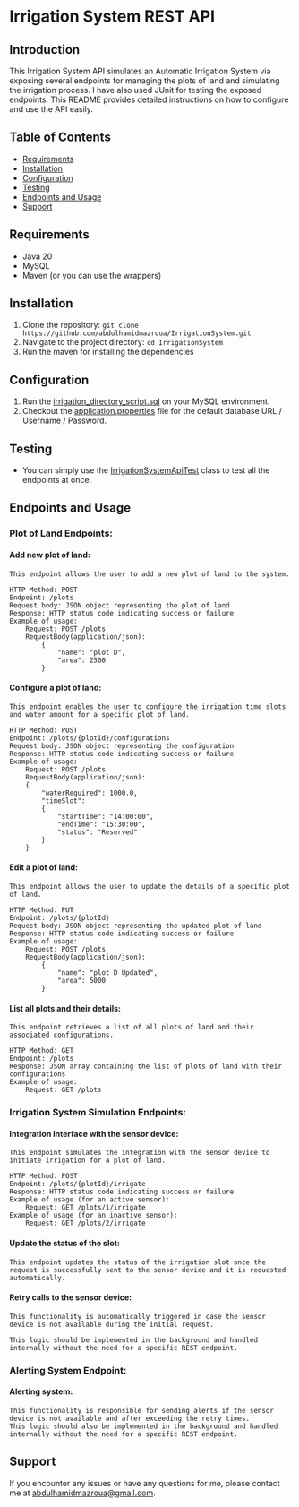 
# Irrigation System REST API

## Introduction
This Irrigation System API simulates an Automatic Irrigation System via exposing several endpoints for managing the plots of land and simulating the irrigation process.
I have also used JUnit for testing the exposed endpoints.
This README provides detailed instructions on how to configure and use the API easily.

## Table of Contents
- [Requirements](#requirements)
- [Installation](#installation)
- [Configuration](#configuration)
- [Testing](#testing)
- [Endpoints and Usage](#endpoints-and-usage)
- [Support](#support)

## Requirements
- Java 20
- MySQL
- Maven (or you can use the wrappers)

## Installation
1. Clone the repository: `git clone https://github.com/abdulhamidmazroua/IrrigationSystem.git`
2. Navigate to the project directory: `cd IrrigationSystem`
3. Run the maven for installing the dependencies

## Configuration
1. Run the [irrigation_directory_script.sql](sql_script/irrigation_dirctory_script.sql) on your MySQL environment.
2. Checkout the [application.properties](src/main/resources/application.properties) file for the default database URL / Username / Password.

## Testing
- You can simply use the [IrrigationSystemApiTest](src/test/java/hameed/irrigationsystem/IrrigationSystemApiTest.java) class to test all the endpoints at once.

## Endpoints and Usage

### Plot of Land Endpoints:

#### Add new plot of land:
    This endpoint allows the user to add a new plot of land to the system.
    
    HTTP Method: POST
    Endpoint: /plots
    Request body: JSON object representing the plot of land
    Response: HTTP status code indicating success or failure
    Example of usage:
        Request: POST /plots
        RequestBody(application/json):
            {
                "name": "plot D",
                "area": 2500
            }

#### Configure a plot of land: 
    This endpoint enables the user to configure the irrigation time slots and water amount for a specific plot of land.
    
    HTTP Method: POST
    Endpoint: /plots/{plotId}/configurations
    Request body: JSON object representing the configuration
    Response: HTTP status code indicating success or failure
    Example of usage:
        Request: POST /plots
        RequestBody(application/json):
        {
            "waterRequired": 1000.0,
            "timeSlot": 
            {
                "startTime": "14:00:00",
                "endTime": "15:30:00",
                "status": "Reserved"
            }
        }

#### Edit a plot of land: 
    This endpoint allows the user to update the details of a specific plot of land.
    
    HTTP Method: PUT
    Endpoint: /plots/{plotId}
    Request body: JSON object representing the updated plot of land
    Response: HTTP status code indicating success or failure
    Example of usage:
        Request: POST /plots
        RequestBody(application/json):
            {
                "name": "plot D Updated",
                "area": 5000
            }

#### List all plots and their details: 
    This endpoint retrieves a list of all plots of land and their associated configurations.
    
    HTTP Method: GET
    Endpoint: /plots
    Response: JSON array containing the list of plots of land with their configurations
    Example of usage:
        Request: GET /plots

### Irrigation System Simulation Endpoints:

#### Integration interface with the sensor device:
    This endpoint simulates the integration with the sensor device to initiate irrigation for a plot of land.
    
    HTTP Method: POST
    Endpoint: /plots/{plotId}/irrigate
    Response: HTTP status code indicating success or failure
    Example of usage (for an active sensor):
        Request: GET /plots/1/irrigate
    Example of usage (for an inactive sensor):
        Request: GET /plots/2/irrigate

#### Update the status of the slot:
    This endpoint updates the status of the irrigation slot once the request is successfully sent to the sensor device and it is requested automatically.

#### Retry calls to the sensor device:
    This functionality is automatically triggered in case the sensor device is not available during the initial request.
    
    This logic should be implemented in the background and handled internally without the need for a specific REST endpoint.

### Alerting System Endpoint:
    
#### Alerting system: 
    This functionality is responsible for sending alerts if the sensor device is not available and after exceeding the retry times.
    This logic should also be implemented in the background and handled internally without the need for a specific REST endpoint.

## Support
If you encounter any issues or have any questions for me, please contact me at [abdulhamidmazroua@gmail.com](abdulhamidmazroua@gmail.com).